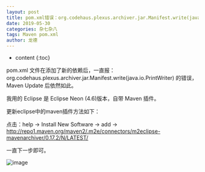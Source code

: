 ```yaml
---
layout: post
title: pom.xml错误：org.codehaus.plexus.archiver.jar.Manifest.write(java.io.PrintWriter)的解决方法
date: 2019-05-30
categories: 杂七杂八
tags: Maven pom.xml
author: 龙德
---
```


* content
{:toc}

pom.xml 文件在添加了新的依赖后，一直报：org.codehaus.plexus.archiver.jar.Manifest.write(java.io.PrintWriter) 的错误，Maven Update 后依然如此。

我用的 Eclipse 是 Eclipse Neon (4.6)版本，自带 Maven 插件。

更新eclipse中的maven插件方法如下：

点击：help ->  Install New Software -> add ->  http://repo1.maven.org/maven2/.m2e/connectors/m2eclipse-mavenarchiver/0.17.2/N/LATEST/

一直下一步即可。

![image](https://miansen.wang/assets/20190529155737.png)
